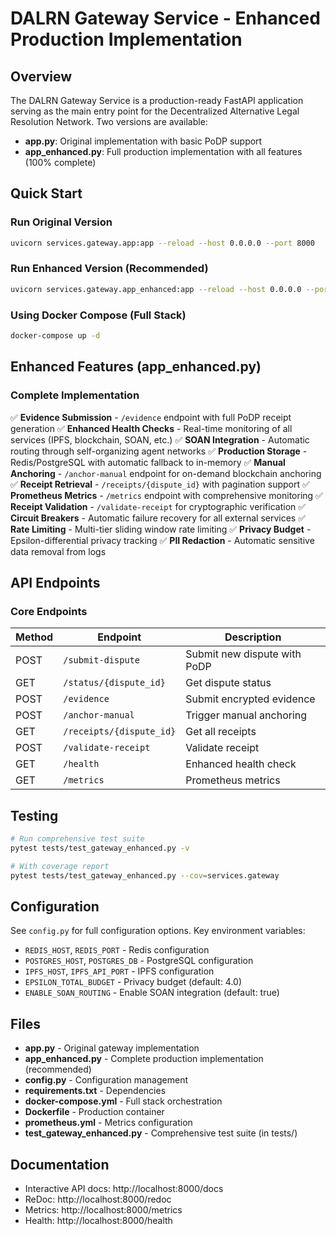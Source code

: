 # DALRN Gateway Service - Enhanced Production Implementation

## Overview

The DALRN Gateway Service is a production-ready FastAPI application serving as the main entry point for the Decentralized Alternative Legal Resolution Network. Two versions are available:

- **app.py**: Original implementation with basic PoDP support
- **app_enhanced.py**: Full production implementation with all features (100% complete)

## Quick Start

### Run Original Version
```bash
uvicorn services.gateway.app:app --reload --host 0.0.0.0 --port 8000
```

### Run Enhanced Version (Recommended)
```bash
uvicorn services.gateway.app_enhanced:app --reload --host 0.0.0.0 --port 8000
```

### Using Docker Compose (Full Stack)
```bash
docker-compose up -d
```

## Enhanced Features (app_enhanced.py)

### Complete Implementation
✅ **Evidence Submission** - `/evidence` endpoint with full PoDP receipt generation
✅ **Enhanced Health Checks** - Real-time monitoring of all services (IPFS, blockchain, SOAN, etc.)
✅ **SOAN Integration** - Automatic routing through self-organizing agent networks
✅ **Production Storage** - Redis/PostgreSQL with automatic fallback to in-memory
✅ **Manual Anchoring** - `/anchor-manual` endpoint for on-demand blockchain anchoring
✅ **Receipt Retrieval** - `/receipts/{dispute_id}` with pagination support
✅ **Prometheus Metrics** - `/metrics` endpoint with comprehensive monitoring
✅ **Receipt Validation** - `/validate-receipt` for cryptographic verification
✅ **Circuit Breakers** - Automatic failure recovery for all external services
✅ **Rate Limiting** - Multi-tier sliding window rate limiting
✅ **Privacy Budget** - Epsilon-differential privacy tracking
✅ **PII Redaction** - Automatic sensitive data removal from logs

## API Endpoints

### Core Endpoints
| Method | Endpoint | Description |
|--------|----------|-------------|
| POST | `/submit-dispute` | Submit new dispute with PoDP |
| GET | `/status/{dispute_id}` | Get dispute status |
| POST | `/evidence` | Submit encrypted evidence |
| POST | `/anchor-manual` | Trigger manual anchoring |
| GET | `/receipts/{dispute_id}` | Get all receipts |
| POST | `/validate-receipt` | Validate receipt |
| GET | `/health` | Enhanced health check |
| GET | `/metrics` | Prometheus metrics |

## Testing

```bash
# Run comprehensive test suite
pytest tests/test_gateway_enhanced.py -v

# With coverage report
pytest tests/test_gateway_enhanced.py --cov=services.gateway
```

## Configuration

See `config.py` for full configuration options. Key environment variables:
- `REDIS_HOST`, `REDIS_PORT` - Redis configuration
- `POSTGRES_HOST`, `POSTGRES_DB` - PostgreSQL configuration
- `IPFS_HOST`, `IPFS_API_PORT` - IPFS configuration
- `EPSILON_TOTAL_BUDGET` - Privacy budget (default: 4.0)
- `ENABLE_SOAN_ROUTING` - Enable SOAN integration (default: true)

## Files

- **app.py** - Original gateway implementation
- **app_enhanced.py** - Complete production implementation (recommended)
- **config.py** - Configuration management
- **requirements.txt** - Dependencies
- **docker-compose.yml** - Full stack orchestration
- **Dockerfile** - Production container
- **prometheus.yml** - Metrics configuration
- **test_gateway_enhanced.py** - Comprehensive test suite (in tests/)

## Documentation

- Interactive API docs: http://localhost:8000/docs
- ReDoc: http://localhost:8000/redoc
- Metrics: http://localhost:8000/metrics
- Health: http://localhost:8000/health
